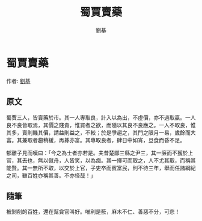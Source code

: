 ﻿---
title: '蜀賈賣藥'
author: '劉基'
tags: ['小品文']
---

# 蜀賈賣藥
作者: [劉基](https://zh.wikipedia.org/zh-tw/%E5%88%98%E4%BC%AF%E6%B8%A9)

## 原文
蜀賈三人，皆賣藥於市。其一人專取良，計入以為出，不虛價，亦不過取贏。一人良不良皆取焉，其價之賤貴，惟買者之欲，而隨以其良不良應之。一人不取良，惟其多，賣則賤其價，請益則益之，不較；於是爭趨之，其門之限月一易，歲餘而大富。其兼取者趨稍緩，再朞亦富。其專取良者，肆日中如宵，旦食而昏不足。

郁離子見而嘆曰：「今之為士者亦若是。夫昔楚鄙三縣之尹三，其一廉而不獲於上官，其去也，無以僦舟，人皆笑，以為痴。其一擇可而取之，人不尤其取，而稱其能賢。其一無所不取，以交於上官，子吏卒而賓富民，則不待三年，舉而任諸綱紀之司，雖百姓亦稱其善。不亦怪哉！」

## 隨筆
被剝削的百姓，還在幫貪官叫好。唯利是籨，麻木不仁、善惡不分，可悲！